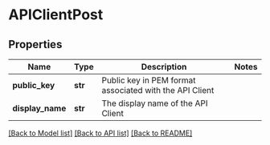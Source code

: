 # APIClientPost

## Properties
Name | Type | Description | Notes
------------ | ------------- | ------------- | -------------
**public_key** | **str** | Public key in PEM format associated with the API Client | 
**display_name** | **str** | The display name of the API Client | 

[[Back to Model list]](../README.md#documentation-for-models) [[Back to API list]](../README.md#documentation-for-api-endpoints) [[Back to README]](../README.md)


